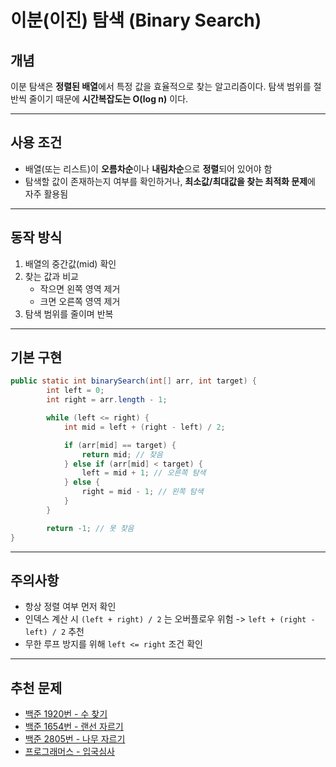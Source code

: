# 이분(이진) 탐색 (Binary Search)

## 개념

이분 탐색은 **정렬된 배열**에서 특정 값을 효율적으로 찾는 알고리즘이다. 탐색 범위를 절반씩 줄이기 때문에 **시간복잡도는 O(log n)** 이다.

---

## 사용 조건
- 배열(또는 리스트)이 **오름차순**이나 **내림차순**으로 **정렬**되어 있어야 함
- 탐색할 값이 존재하는지 여부를 확인하거나, **최소값/최대값을 찾는 최적화 문제**에 자주 활용됨

---

## 동작 방식
1. 배열의 중간값(mid) 확인
2. 찾는 값과 비교
   - 작으면 왼쪽 영역 제거
   - 크면 오른쪽 영역 제거
3. 탐색 범위를 줄이며 반복

---

## 기본 구현
```java
public static int binarySearch(int[] arr, int target) {
        int left = 0;
        int right = arr.length - 1;

        while (left <= right) {
            int mid = left + (right - left) / 2;

            if (arr[mid] == target) {
                return mid; // 찾음
            } else if (arr[mid] < target) {
                left = mid + 1; // 오른쪽 탐색
            } else {
                right = mid - 1; // 왼쪽 탐색
            }
        }

        return -1; // 못 찾음
}
```
---

## 주의사항
- 항상 정렬 여부 먼저 확인
- 인덱스 계산 시 `(left + right) / 2` 는 오버플로우 위험 -> `left + (right - left) / 2` 추천
- 무한 루프 방지를 위해 `left <= right` 조건 확인

---

## 추천 문제
- [백준 1920번 - 수 찾기](https://www.acmicpc.net/problem/1920)
- [백준 1654번 - 랜선 자르기](https://www.acmicpc.net/problem/1654)
- [백준 2805번 - 나무 자르기](https://www.acmicpc.net/problem/2805)
- [프로그래머스 - 입국심사](https://school.programmers.co.kr/learn/courses/30/lessons/43238)
